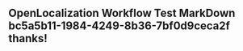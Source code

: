 <properties
ms.topic="hero-topic"
ms.test1="hero-topic"
ms.test2="test"/>

## OpenLocalization Workflow Test MarkDown bc5a5b11-1984-4249-8b36-7bf0d9ceca2f thanks!
